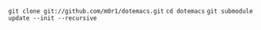 `git clone git://github.com/m0r1/dotemacs.git`
`cd dotemacs`
`git submodule update --init --recursive`
